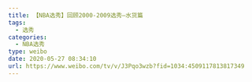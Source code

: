 ```yaml
---
title: 【NBA选秀】回顾2000-2009选秀—水货篇
tags:
  - 选秀
categories:
  - NBA选秀
type: weibo
date: 2020-05-27 08:34:10
url: https://www.weibo.com/tv/v/J3Pqo3wzb?fid=1034:4509117813817349
---
```


<!-- more -->